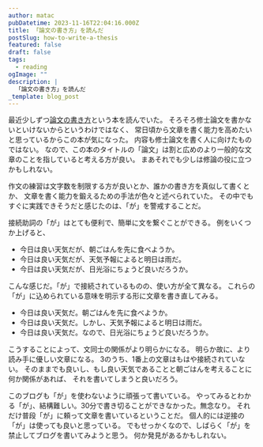 ```yaml
---
author: matac
pubDatetime: 2023-11-16T22:04:16.000Z
title: 「論文の書き方」を読んだ
postSlug: how-to-write-a-thesis
featured: false
draft: false
tags:
  - reading
ogImage: ""
description: |
  「論文の書き方」を読んだ
_template: blog_post
---
```


最近少しずつ[論文の書き方](https://amzn.asia/d/2dF3X0b)という本を読んでいた。
そろそろ修士論文を書かないといけないからというわけではなく、
常日頃から文章を書く能力を高めたいと思っているからこの本が気になった。
内容も修士論文を書く人に向けたものではない。
なので、この本のタイトルの「論文」は割と広めのより一般的な文章のことを指していると考える方が良い。
まあそれでも少しは修論の役に立つかもしれない。

作文の練習は文字数を制限する方が良いとか、誰かの書き方を真似して書くとか、
文章を書く能力を鍛えるための手法が色々と述べられていた。
その中でもすぐに実践できそうだと感じたのは、「が」を警戒することだ。

接続助詞の「が」はとても便利で、簡単に文を繋ぐことができる。
例をいくつか上げると、

- 今日は良い天気だが、朝ごはんを先に食べようか。
- 今日は良い天気だが、天気予報によると明日は雨だ。
- 今日は良い天気だが、日光浴にちょうど良いだろうか。

こんな感じだ。「が」で接続されているものの、使い方が全て異なる。
これらの「が」に込められている意味を明示する形に文章を書き直してみる。

- 今日は良い天気だ。朝ごはんを先に食べようか。
- 今日は良い天気だ。しかし、天気予報によると明日は雨だ。
- 今日は良い天気だ。なので、日光浴にちょうど良いだろうか。

こうすることによって、文同士の関係がより明らかになる。
明らか故に、より読み手に優しい文章になる。
3のうち、1番上の文章はもはや接続されていない。
そのままでも良いし、もし良い天気であることと朝ごはんを考えることに何か関係があれば、
それを書いてしまうと良いだろう。

このブログも「が」を使わないように頑張って書いている。
やってみるとわかる「が」、結構難しい。30分で書き切ることができなかった。無念なり。
それだけ普段「が」に頼って文章を書いているということだ。
個人的には逆接の「が」は使っても良いと思っている。
でもせっかくなので、しばらく「が」を禁止してブログを書いてみようと思う。
何か発見があるかもしれない。
